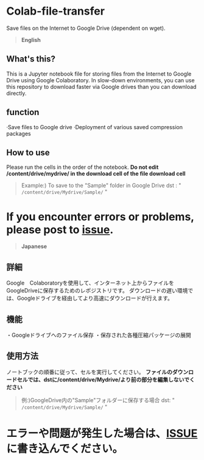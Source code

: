 # Colab-file-transfer
Save files on the Internet to Google Drive (dependent on wget).
>**English**
## What's this?
This is a Jupyter notebook file for storing files from the Internet to Google Drive using Google Colaboratory.
In slow-down environments, you can use this repository to download faster via Google drives than you can download directly.
## function
·Save files to Google drive
·Deployment of various saved compression packages
## How to use
Please run the cells in the order of the notebook.
**Do not edit /content/drive/mydrive/ in the download cell of the file download cell**
> Example:) To save to the "Sample" folder in Google Drive
dst : " `/content/drive/Mydrive/Sample/`  "
# If you encounter errors or problems, please post to [issue](https://github.com/krtn0828/Colab-file-transfer/issues).

>**Japanese**
## 詳細
Google　Colaboratoryを使用して、インターネット上からファイルをGoogleDriveに保存するためのレポジストリです。
ダウンロードの遅い環境では、Googleドライブを経由してより高速にダウンロードが行えます。
## 機能
・Googleドライブへのファイル保存
・保存された各種圧縮パッケージの展開
## 使用方法
ノートブックの順番に従って、セルを実行してください。
**ファイルのダウンロードセルでは、dstに/content/drive/Mydrive/より前の部分を編集しないでください**
> 例:)GoogleDrive内の"Sample"フォルダーに保存する場合
dst: "  `/content/drive/Mydrive/Sample/`  "
# エラーや問題が発生した場合は、[ISSUE](https://github.com/krtn0828/Colab-file-transfer/issues)に書き込んでください。
